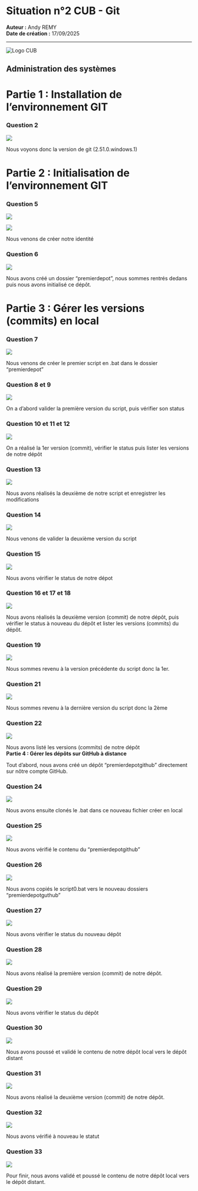 # Situation n°2 CUB - Git

**Auteur :** Andy REMY  
**Date de création :** 17/09/2025  

---
![Logo CUB](../../media/CUB.png)

## Administration des systèmes

# **Partie 1 : Installation de l’environnement GIT** 

### Question 2

![](../../media/s2-1.png)  

Nous voyons donc la version de git (2.51.0.windows.1)

# **Partie 2 : Initialisation de l’environnement GIT** 

### Question 5 

![](../../media/s2-2.png)  

![](../../media/s2-3.png)  

Nous venons de créer notre identité 

### Question 6 

![](../../media/s2-4(1).png)  

Nous avons créé un dossier “premierdepot”, nous sommes rentrés dedans puis nous avons initialisé ce dépôt.

# **Partie 3 : Gérer les versions (commits) en local** 

### Question 7 

![](../../media/s2-4.png)  

Nous venons de créer le premier script en .bat dans le dossier “premierdepot”  
### Question 8 et 9 

![](../../media/s2-5.png)

On a d’abord valider la première version du script, puis vérifier son status

### Question 10 et 11 et 12 

![](../../media/s2-6.png) 

On a réalisé la 1er version (commit), vérifier le status puis lister les versions de notre dépôt

### Question 13  

![](../../media/s2-7.png) 

Nous avons réalisés la deuxième de notre script et enregistrer les modifications

### Question 14  

![](../../media/s2-8.png)  

Nous venons de valider la deuxième version du script

### Question 15  

![](../../media/s2-9.png) 

Nous avons vérifier le status de notre dépot

### Question 16 et 17 et 18  

![](../../media/s2-10.png) 

Nous avons réalisés la deuxième version (commit) de notre dépôt, puis vérifier le status à nouveau du dépôt et lister les versions (commits) du dépôt.

### Question 19  

![](../../media/s2-11.png)  

Nous sommes revenu à la version précédente du script donc la 1er.

### Question 21 

![](../../media/s2-12.png) 

Nous sommes revenu à la dernière version du script donc la 2ème

### Question 22  

![](../../media/s2-13.png)

Nous avons listé les versions (commits) de notre dépôt  
**Partie 4 : Gérer les dépôts sur GitHub à distance**

Tout d’abord, nous avons créé un dépôt “premierdepotgithub”  directement sur nôtre compte GitHub.

### Question 24 

![](../../media/s2-14.png) 

Nous avons ensuite clonés le .bat dans ce nouveau fichier créer en local

### Question 25 

![](../../media/s2-15.png) 

Nous avons vérifié le contenu du “premierdepotgithub”

### Question 26  

![](../../media/s2-16.png) 

Nous avons copiés le script0.bat vers le nouveau dossiers “premierdepotguthub”

### Question 27  

![](../../media/s2-17.png) 

Nous avons vérifier le status du nouveau dépôt  

### Question 28  

![](../../media/s2-18.png)

Nous avons réalisé la première version (commit) de notre dépôt.

### Question 29  

![](../../media/s2-19.png) 

Nous avons vérifier le status du dépôt

### Question 30  

![](../../media/s2-20.png) 

Nous avons poussé et validé le contenu de notre dépôt local vers le dépôt distant

### Question 31  

![](../../media/s2-21.png)

Nous avons réalisé la deuxième version (commit) de notre dépôt.

### Question 32  

![](../../media/s2-22.png) 

Nous avons vérifié à nouveau le statut

### Question 33  

![](../../media/s2-23.png)

Pour finir, nous avons validé et poussé  le contenu de notre dépôt local vers le dépôt distant.